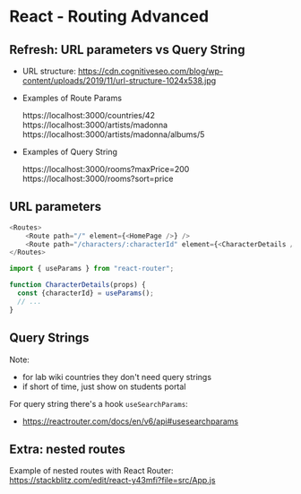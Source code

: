 
# React - Routing Advanced

<!-- 

Status: notes


-->



## Refresh: URL parameters vs Query String

- URL structure: 
  https://cdn.cognitiveseo.com/blog/wp-content/uploads/2019/11/url-structure-1024x538.jpg

- Examples of Route Params

  https://localhost:3000/countries/42
  https://localhost:3000/artists/madonna
  https://localhost:3000/artists/madonna/albums/5


- Examples of Query String

  https://localhost:3000/rooms?maxPrice=200
  https://localhost:3000/rooms?sort=price




## URL parameters


```javascript
<Routes>
    <Route path="/" element={<HomePage />} />
    <Route path="/characters/:characterId" element={<CharacterDetails />} />
</Routes>
```


```javascript
import { useParams } from "react-router";

function CharacterDetails(props) {
  const {characterId} = useParams();
  // ...
}

```


## Query Strings


Note: 
- for lab wiki countries they don't need query strings
- if short of time, just show on students portal

For query string there's a hook `useSearchParams`:
- https://reactrouter.com/docs/en/v6/api#usesearchparams



## Extra: nested routes

Example of nested routes with React Router:
https://stackblitz.com/edit/react-y43mfi?file=src/App.js

